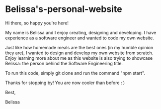 # Belissa's-personal-website
Hi there, so happy you're here!

My name is Belissa and I enjoy creating, designing and developing. I have experience as a software engineer and wanted to code my own website. 

Just like how homemade meals are the best ones (in my humble opinion they are), I wanted to design and develop my own website from scratch.
Enjoy learning more about me as this website is also trying to showcase Belissa: the person behind the Software Engineering title.


To run this code, simply git clone and run the command "npm start". 

Thanks for stopping by! You are now cooler than before : )

Best,

Belissa